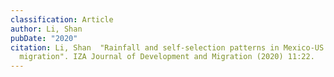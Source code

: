 ```yaml
---
classification: Article
author: Li, Shan
pubDate: "2020"
citation: Li, Shan	"Rainfall and self-selection patterns in Mexico-US
  migration". IZA Journal of Development and Migration (2020) 11:22.
---
```

